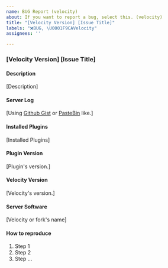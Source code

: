 ```yaml
---
name: BUG Report (velocity)
about: If you want to report a bug, select this. (velocity)
title: "[Velocity Version] [Issue Title]"
labels: "❌BUG, \U0001F9CAVelocity"
assignees: ''

---
```


### [Velocity Version] [Issue Title]

#### Description

[Description]

#### Server Log

[Using [Github Gist](https://gist.github.com/) or [PasteBin](https://pastebin.com/) like.]

#### Installed Plugins
[Installed Plugins]

#### Plugin Version
[Plugin's version.]

#### Velocity Version
[Velocity's version.]

#### Server Software
[Velocity or fork's name]

#### How to reproduce
1. Step 1
1. Step 2
1. Step ...

